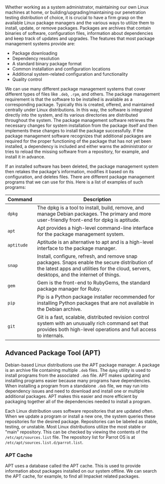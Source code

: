 Whether working as a system administrator, maintaining our own Linux machines at home, or building/upgrading/maintaining our penetration testing distribution of choice, it is crucial to have a firm grasp on the available Linux package managers and the various ways to utilize them to install, update, or remove packages. Packages are archives that contain binaries of software, configuration files, information about dependencies and keep track of updates and upgrades. The features that most package management systems provide are:

- Package downloading
- Dependency resolution
- A standard binary package format
- Common installation and configuration locations
- Additional system-related configuration and functionality
- Quality control

We can use many different package management systems that cover different types of files like `.deb`, `.rpm`, and others. The package management requirement is that the software to be installed is available as a corresponding package. Typically this is created, offered, and maintained centrally under Linux distributions. In this way, the software is integrated directly into the system, and its various directories are distributed throughout the system. The package management software retrieves the necessary changes for system installation from the package itself and then implements these changes to install the package successfully. If the package management software recognizes that additional packages are required for the proper functioning of the package that has not yet been installed, a dependency is included and either warns the administrator or tries to reload the missing software from a repository, for example, and install it in advance.

If an installed software has been deleted, the package management system then retakes the package's information, modifies it based on its configuration, and deletes files. There are different package management programs that we can use for this. Here is a list of examples of such programs:

| Command    | Description                                                                                                                                                                                |
| ---------- | ------------------------------------------------------------------------------------------------------------------------------------------------------------------------------------------ |
| `dpkg`     | The dpkg is a tool to install, build, remove, and manage Debian packages. The primary and more user-friendly front-end for dpkg is aptitude.                                               |
| `apt`      | Apt provides a high-level command-line interface for the package management system.                                                                                                        |
| `aptitude` | Aptitude is an alternative to apt and is a high-level interface to the package manager.                                                                                                    |
| `snap`     | Install, configure, refresh, and remove snap packages. Snaps enable the secure distribution of the latest apps and utilities for the cloud, servers, desktops, and the internet of things. |
| `gem`      | Gem is the front-end to RubyGems, the standard package manager for Ruby.                                                                                                                   |
| `pip`      | Pip is a Python package installer recommended for installing Python packages that are not available in the Debian archive.                                                                 |
| `git`      | Git is a fast, scalable, distributed revision control system with an unusually rich command set that provides both high-level operations and full access to internals.                     |

## Advanced Package Tool (APT)

Debian-based Linux distributions use the APT package manager. A package is an archive file containing multiple `.deb` files. The `dpkg` utility is used to install programs from the associated `.deb` file. APT makes updating and installing programs easier because many programs have dependencies. When installing a program from a standalone `.deb` file, we may run into dependency issues and need to download and install one or multiple additional packages. APT makes this easier and more efficient by packaging together all of the dependencies needed to install a program.

Each Linux distribution uses software repositories that are updated often. When we update a program or install a new one, the system queries these repositories for the desired package. Repositories can be labeled as stable, testing, or unstable. Most Linux distributions utilize the most stable or "main" repository. This can be checked by viewing the contents of the `/etc/apt/sources.list` file. The repository list for Parrot OS is at `/etc/apt/sources.list.d/parrot.list`.

### APT Cache

APT uses a database called the APT cache. This is used to provide information about packages installed on our system offline. We can search the APT cache, for example, to find all Impacket related packages.